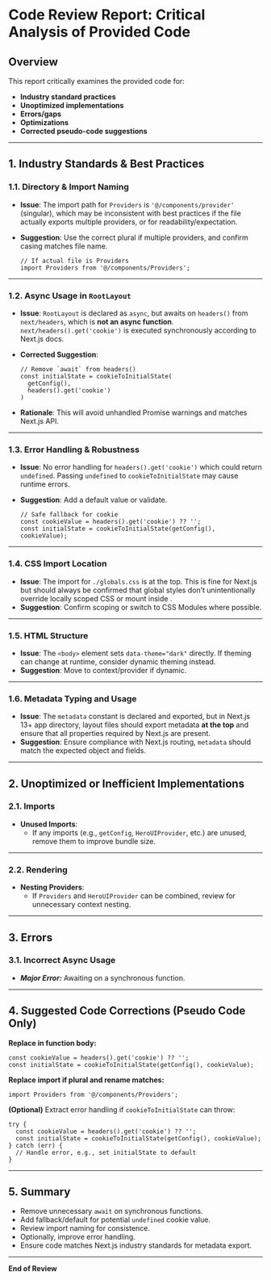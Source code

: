 # Code Review Report: Critical Analysis of Provided Code

## Overview

This report critically examines the provided code for:

- **Industry standard practices**
- **Unoptimized implementations**
- **Errors/gaps**
- **Optimizations**
- **Corrected pseudo-code suggestions**

---

## 1. Industry Standards & Best Practices

### 1.1. Directory & Import Naming

- **Issue**: The import path for `Providers` is `'@/components/provider'` (singular), which may be inconsistent with best practices if the file actually exports multiple providers, or for readability/expectation.
- **Suggestion**: Use the correct plural if multiple providers, and confirm casing matches file name.

  ```pseudo
  // If actual file is Providers
  import Providers from '@/components/Providers';
  ```

---

### 1.2. Async Usage in `RootLayout`

- **Issue**: `RootLayout` is declared as `async`, but awaits on `headers()` from `next/headers`, which is **not an async function**. `next/headers().get('cookie')` is executed synchronously according to Next.js docs.
- **Corrected Suggestion**:

  ```pseudo
  // Remove `await` from headers()
  const initialState = cookieToInitialState(
    getConfig(),
    headers().get('cookie')
  )
  ```

- **Rationale**: This will avoid unhandled Promise warnings and matches Next.js API.

---

### 1.3. Error Handling & Robustness

- **Issue**: No error handling for `headers().get('cookie')` which could return `undefined`. Passing `undefined` to `cookieToInitialState` may cause runtime errors.
- **Suggestion**: Add a default value or validate.

  ```pseudo
  // Safe fallback for cookie
  const cookieValue = headers().get('cookie') ?? '';
  const initialState = cookieToInitialState(getConfig(), cookieValue);
  ```

---

### 1.4. CSS Import Location

- **Issue**: The import for `./globals.css` is at the top. This is fine for Next.js but should always be confirmed that global styles don’t unintentionally override locally scoped CSS or mount inside <head>.
- **Suggestion**: Confirm scoping or switch to CSS Modules where possible.

---

### 1.5. HTML Structure

- **Issue**: The `<body>` element sets `data-theme="dark"` directly. If theming can change at runtime, consider dynamic theming instead.
- **Suggestion**: Move to context/provider if dynamic.

---

### 1.6. Metadata Typing and Usage

- **Issue**: The `metadata` constant is declared and exported, but in Next.js 13+ app directory, layout files should export metadata **at the top** and ensure that all properties required by Next.js are present.
- **Suggestion**: Ensure compliance with Next.js routing, `metadata` should match the expected object and fields.

---

## 2. Unoptimized or Inefficient Implementations

### 2.1. Imports

- **Unused Imports**:
  - If any imports (e.g., `getConfig`, `HeroUIProvider`, etc.) are unused, remove them to improve bundle size.

---

### 2.2. Rendering

- **Nesting Providers**:
  - If `Providers` and `HeroUIProvider` can be combined, review for unnecessary context nesting.

---

## 3. Errors

### 3.1. Incorrect Async Usage

- ***Major Error:*** Awaiting on a synchronous function.

---

## 4. Suggested Code Corrections (Pseudo Code Only)

**Replace in function body:**

```pseudo
const cookieValue = headers().get('cookie') ?? '';
const initialState = cookieToInitialState(getConfig(), cookieValue);
```

**Replace import if plural and rename matches:**

```pseudo
import Providers from '@/components/Providers';
```

**(Optional)** Extract error handling if `cookieToInitialState` can throw:

```pseudo
try {
  const cookieValue = headers().get('cookie') ?? '';
  const initialState = cookieToInitialState(getConfig(), cookieValue);
} catch (err) {
  // Handle error, e.g., set initialState to default
}
```

---

## 5. Summary

- Remove unnecessary `await` on synchronous functions.
- Add fallback/default for potential `undefined` cookie value.
- Review import naming for consistence.
- Optionally, improve error handling.
- Ensure code matches Next.js industry standards for metadata export.

---

**End of Review**